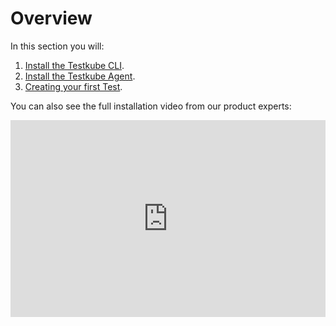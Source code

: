 # Overview

In this section you will:

1. [Install the Testkube CLI](./step1-installing-cli.mdx).
2. [Install the Testkube Agent](./step2-installing-cluster-components.md).
3. [Creating your first Test](./step3-creating-first-test.md).

You can also see the full installation video from our product experts:

<iframe width="100%" height="315" src="https://www.youtube.com/embed/YnR5yOO8C4s?si=3xdK77wcQVpJQrwt" title="YouTube Tutorial: Installing Testkube Cloud" frameborder="0" allow="accelerometer; autoplay; clipboard-write; encrypted-media; gyroscope; picture-in-picture; web-share" allowfullscreen></iframe>